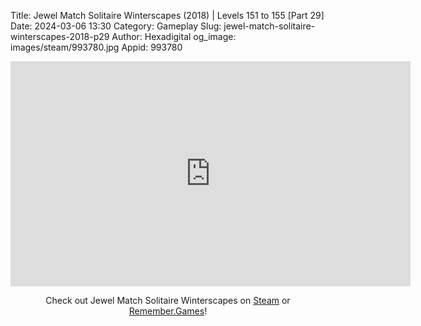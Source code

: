 Title: Jewel Match Solitaire Winterscapes (2018) | Levels 151 to 155 [Part 29]
Date: 2024-03-06 13:30
Category: Gameplay
Slug: jewel-match-solitaire-winterscapes-2018-p29
Author: Hexadigital
og_image: images/steam/993780.jpg
Appid: 993780

<center><iframe src="https://www.youtube.com/embed/iG4skOCWVtI?feature=oembed" allow="accelerometer; autoplay; encrypted-media; gyroscope; picture-in-picture" width="640" height="360" frameborder="0"></iframe>

Check out Jewel Match Solitaire Winterscapes on [Steam](https://store.steampowered.com/app/993780/?curator_clanid=34633900) or [Remember.Games](https://remember.games/game/8077/jewel-match-solitaire-winterscapes/)!</center>